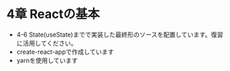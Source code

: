 # 4章 Reactの基本

- 4-6 State(useState)までで実装した最終形のソースを配置しています。復習に活用してください。
- create-react-appで作成しています
- yarnを使用しています
